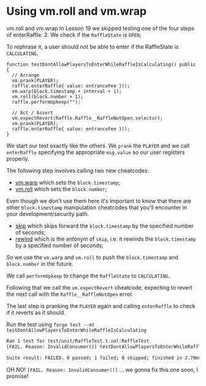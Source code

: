 # Using vm.roll and vm.wrap

vm.roll and vm.wrap
In Lesson 19 we skipped testing one of the four steps of enterRaffle: 2. We check if the `RaffleState` is `OPEN`;

To rephrase it, a user should not be able to enter if the RaffleState is `CALCULATING`.

```solidity
function testDontAllowPlayersToEnterWhileRaffleIsCalculating() public {
  // Arrange
  vm.prank(PLAYER);
  raffle.enterRaffle{ value: entranceFee }();
  vm.warp(block.timestamp + interval + 1);
  vm.roll(block.number + 1);
  raffle.performUpkeep("");

  // Act / Assert
  vm.expectRevert(Raffle.Raffle__RaffleNotOpen.selector);
  vm.prank(PLAYER);
  raffle.enterRaffle{ value: entranceFee }();
}
```

We start our test exactly like the others. We `prank` the `PLAYER` and we call `enterRaffle` specifying the appropriate `msg.value` so our user registers properly.

The following step involves calling two new cheatcodes:

- [vm.warp](https://book.getfoundry.sh/cheatcodes/warp?highlight=warp#warp) which sets the `block.timestamp`;
- [vm.roll](https://book.getfoundry.sh/cheatcodes/roll?highlight=roll#roll) which sets the `block.number`;

Even though we don't use them here it's important to know that there are other `block.timestamp` manipulation cheatcodes that you'll encounter in your development/security path.

- [skip](https://book.getfoundry.sh/reference/forge-std/skip) which skips forward the `block.timestamp` by the specified number of seconds;
- [rewind](https://book.getfoundry.sh/reference/forge-std/rewind) which is the antonym of `skip`, i.e. it rewinds the `block.timestamp` by a specified number of seconds;

So we use the `vm.warp` and `vm.roll` to push the `block.timestamp` and `block.number` in the future.

We call `performUpkeep` to change the `RaffleState` to `CALCULATING`.

Following that we call the `vm.expectRevert` cheatcode, expecting to revert the next call with the `Raffle__RaffleNotOpen` error.

The last step is pranking the `PLAYER` again and calling `enterRaffle` to check if it reverts as it should.

Run the test using `forge test --mt testDontAllowPlayersToEnterWhileRaffleIsCalculating`

```bash
Ran 1 test for test/unit/RaffleTest.t.sol:RaffleTest
[FAIL. Reason: InvalidConsumer()] testDontAllowPlayersToEnterWhileRaffleIsCalculating() (gas: 101956)

Suite result: FAILED. 0 passed; 1 failed; 0 skipped; finished in 2.70ms (206.20µs CPU time)
```

OH NO! `[FAIL. Reason: InvalidConsumer()]` ... we gonna fix this one soon, I promise!
